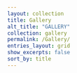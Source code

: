 ```yaml
---
layout: collection
title: Gallery
alt_title: "GALLERY"
collection: gallery
permalink: /Gallery/
entries_layout: grid
show_excerpts: false
sort_by: title
---
```

